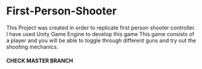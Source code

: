 # First-Person-Shooter
This Project was created in order to replicate first person shooter controller. I have used Unity Game Engine to develop this game
This game consists of a player and you will be able to toggle through different guns and try out the shooting mechanics.
#### CHECK MASTER BRANCH
